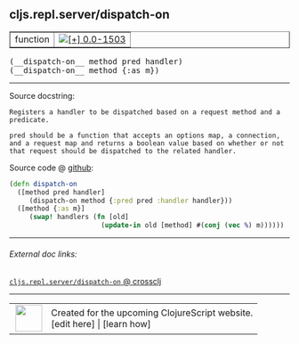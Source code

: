 ## cljs.repl.server/dispatch-on



 <table border="1">
<tr>
<td>function</td>
<td><a href="https://github.com/cljsinfo/cljs-api-docs/tree/0.0-1503"><img valign="middle" alt="[+] 0.0-1503" title="Added in 0.0-1503" src="https://img.shields.io/badge/+-0.0--1503-lightgrey.svg"></a> </td>
</tr>
</table>


 <samp>
(__dispatch-on__ method pred handler)<br>
</samp>
 <samp>
(__dispatch-on__ method {:as m})<br>
</samp>

---





Source docstring:

```
Registers a handler to be dispatched based on a request method and a
predicate.

pred should be a function that accepts an options map, a connection,
and a request map and returns a boolean value based on whether or not
that request should be dispatched to the related handler.
```


Source code @ [github](https://github.com/clojure/clojurescript/blob/r2268/src/clj/cljs/repl/server.clj#L46-L57):

```clj
(defn dispatch-on
  ([method pred handler]
     (dispatch-on method {:pred pred :handler handler}))
  ([method {:as m}]
     (swap! handlers (fn [old]
                       (update-in old [method] #(conj (vec %) m))))))
```

<!--
Repo - tag - source tree - lines:

 <pre>
clojurescript @ r2268
└── src
    └── clj
        └── cljs
            └── repl
                └── <ins>[server.clj:46-57](https://github.com/clojure/clojurescript/blob/r2268/src/clj/cljs/repl/server.clj#L46-L57)</ins>
</pre>

-->

---



###### External doc links:

[`cljs.repl.server/dispatch-on` @ crossclj](http://crossclj.info/fun/cljs.repl.server/dispatch-on.html)<br>

---

 <table>
<tr><td>
<img valign="middle" align="right" width="48px" src="http://i.imgur.com/Hi20huC.png">
</td><td>
Created for the upcoming ClojureScript website.<br>
[edit here] | [learn how]
</td></tr></table>

[edit here]:https://github.com/cljsinfo/cljs-api-docs/blob/master/cljsdoc/cljs.repl.server_dispatch-on.cljsdoc
[learn how]:https://github.com/cljsinfo/cljs-api-docs/wiki/cljsdoc-files

<!--

This information was too distracting to show to readers, but I'll leave it
commented here since it is helpful to:

- pretty-print the data used to generate this document
- and show how to retrieve that data



The API data for this symbol:

```clj
{:ns "cljs.repl.server",
 :name "dispatch-on",
 :signature ["[method pred handler]" "[method {:as m}]"],
 :history [["+" "0.0-1503"]],
 :type "function",
 :full-name-encode "cljs.repl.server_dispatch-on",
 :source {:code "(defn dispatch-on\n  ([method pred handler]\n     (dispatch-on method {:pred pred :handler handler}))\n  ([method {:as m}]\n     (swap! handlers (fn [old]\n                       (update-in old [method] #(conj (vec %) m))))))",
          :title "Source code",
          :repo "clojurescript",
          :tag "r2268",
          :filename "src/clj/cljs/repl/server.clj",
          :lines [46 57]},
 :full-name "cljs.repl.server/dispatch-on",
 :docstring "Registers a handler to be dispatched based on a request method and a\npredicate.\n\npred should be a function that accepts an options map, a connection,\nand a request map and returns a boolean value based on whether or not\nthat request should be dispatched to the related handler."}

```

Retrieve the API data for this symbol:

```clj
;; from Clojure REPL
(require '[clojure.edn :as edn])
(-> (slurp "https://raw.githubusercontent.com/cljsinfo/cljs-api-docs/catalog/cljs-api.edn")
    (edn/read-string)
    (get-in [:symbols "cljs.repl.server/dispatch-on"]))
```

-->
